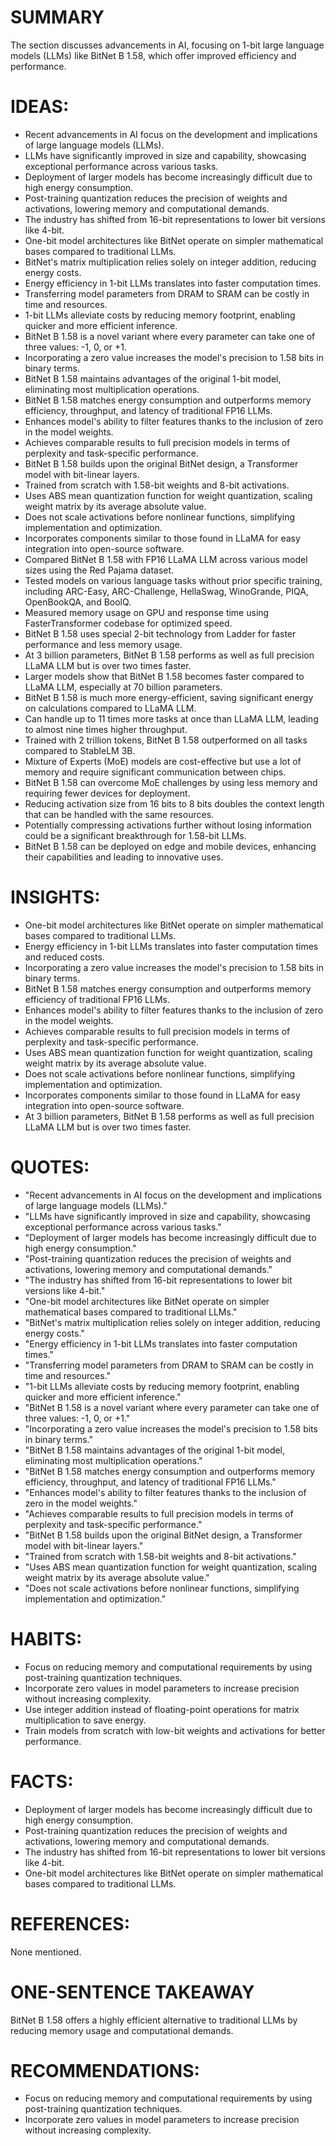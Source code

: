 # SUMMARY
The section discusses advancements in AI, focusing on 1-bit large language models (LLMs) like BitNet B 1.58, which offer improved efficiency and performance.

# IDEAS:
- Recent advancements in AI focus on the development and implications of large language models (LLMs).
- LLMs have significantly improved in size and capability, showcasing exceptional performance across various tasks.
- Deployment of larger models has become increasingly difficult due to high energy consumption.
- Post-training quantization reduces the precision of weights and activations, lowering memory and computational demands.
- The industry has shifted from 16-bit representations to lower bit versions like 4-bit.
- One-bit model architectures like BitNet operate on simpler mathematical bases compared to traditional LLMs.
- BitNet's matrix multiplication relies solely on integer addition, reducing energy costs.
- Energy efficiency in 1-bit LLMs translates into faster computation times.
- Transferring model parameters from DRAM to SRAM can be costly in time and resources.
- 1-bit LLMs alleviate costs by reducing memory footprint, enabling quicker and more efficient inference.
- BitNet B 1.58 is a novel variant where every parameter can take one of three values: -1, 0, or +1.
- Incorporating a zero value increases the model's precision to 1.58 bits in binary terms.
- BitNet B 1.58 maintains advantages of the original 1-bit model, eliminating most multiplication operations.
- BitNet B 1.58 matches energy consumption and outperforms memory efficiency, throughput, and latency of traditional FP16 LLMs.
- Enhances model's ability to filter features thanks to the inclusion of zero in the model weights.
- Achieves comparable results to full precision models in terms of perplexity and task-specific performance.
- BitNet B 1.58 builds upon the original BitNet design, a Transformer model with bit-linear layers.
- Trained from scratch with 1.58-bit weights and 8-bit activations.
- Uses ABS mean quantization function for weight quantization, scaling weight matrix by its average absolute value.
- Does not scale activations before nonlinear functions, simplifying implementation and optimization.
- Incorporates components similar to those found in LLaMA for easy integration into open-source software.
- Compared BitNet B 1.58 with FP16 LLaMA LLM across various model sizes using the Red Pajama dataset.
- Tested models on various language tasks without prior specific training, including ARC-Easy, ARC-Challenge, HellaSwag, WinoGrande, PIQA, OpenBookQA, and BoolQ.
- Measured memory usage on GPU and response time using FasterTransformer codebase for optimized speed.
- BitNet B 1.58 uses special 2-bit technology from Ladder for faster performance and less memory usage.
- At 3 billion parameters, BitNet B 1.58 performs as well as full precision LLaMA LLM but is over two times faster.
- Larger models show that BitNet B 1.58 becomes faster compared to LLaMA LLM, especially at 70 billion parameters.
- BitNet B 1.58 is much more energy-efficient, saving significant energy on calculations compared to LLaMA LLM.
- Can handle up to 11 times more tasks at once than LLaMA LLM, leading to almost nine times higher throughput.
- Trained with 2 trillion tokens, BitNet B 1.58 outperformed on all tasks compared to StableLM 3B.
- Mixture of Experts (MoE) models are cost-effective but use a lot of memory and require significant communication between chips.
- BitNet B 1.58 can overcome MoE challenges by using less memory and requiring fewer devices for deployment.
- Reducing activation size from 16 bits to 8 bits doubles the context length that can be handled with the same resources.
- Potentially compressing activations further without losing information could be a significant breakthrough for 1.58-bit LLMs.
- BitNet B 1.58 can be deployed on edge and mobile devices, enhancing their capabilities and leading to innovative uses.

# INSIGHTS:
- One-bit model architectures like BitNet operate on simpler mathematical bases compared to traditional LLMs.
- Energy efficiency in 1-bit LLMs translates into faster computation times and reduced costs.
- Incorporating a zero value increases the model's precision to 1.58 bits in binary terms.
- BitNet B 1.58 matches energy consumption and outperforms memory efficiency of traditional FP16 LLMs.
- Enhances model's ability to filter features thanks to the inclusion of zero in the model weights.
- Achieves comparable results to full precision models in terms of perplexity and task-specific performance.
- Uses ABS mean quantization function for weight quantization, scaling weight matrix by its average absolute value.
- Does not scale activations before nonlinear functions, simplifying implementation and optimization.
- Incorporates components similar to those found in LLaMA for easy integration into open-source software.
- At 3 billion parameters, BitNet B 1.58 performs as well as full precision LLaMA LLM but is over two times faster.

# QUOTES:
- "Recent advancements in AI focus on the development and implications of large language models (LLMs)."
- "LLMs have significantly improved in size and capability, showcasing exceptional performance across various tasks."
- "Deployment of larger models has become increasingly difficult due to high energy consumption."
- "Post-training quantization reduces the precision of weights and activations, lowering memory and computational demands."
- "The industry has shifted from 16-bit representations to lower bit versions like 4-bit."
- "One-bit model architectures like BitNet operate on simpler mathematical bases compared to traditional LLMs."
- "BitNet's matrix multiplication relies solely on integer addition, reducing energy costs."
- "Energy efficiency in 1-bit LLMs translates into faster computation times."
- "Transferring model parameters from DRAM to SRAM can be costly in time and resources."
- "1-bit LLMs alleviate costs by reducing memory footprint, enabling quicker and more efficient inference."
- "BitNet B 1.58 is a novel variant where every parameter can take one of three values: -1, 0, or +1."
- "Incorporating a zero value increases the model's precision to 1.58 bits in binary terms."
- "BitNet B 1.58 maintains advantages of the original 1-bit model, eliminating most multiplication operations."
- "BitNet B 1.58 matches energy consumption and outperforms memory efficiency, throughput, and latency of traditional FP16 LLMs."
- "Enhances model's ability to filter features thanks to the inclusion of zero in the model weights."
- "Achieves comparable results to full precision models in terms of perplexity and task-specific performance."
- "BitNet B 1.58 builds upon the original BitNet design, a Transformer model with bit-linear layers."
- "Trained from scratch with 1.58-bit weights and 8-bit activations."
- "Uses ABS mean quantization function for weight quantization, scaling weight matrix by its average absolute value."
- "Does not scale activations before nonlinear functions, simplifying implementation and optimization."

# HABITS:
- Focus on reducing memory and computational requirements by using post-training quantization techniques.
- Incorporate zero values in model parameters to increase precision without increasing complexity.
- Use integer addition instead of floating-point operations for matrix multiplication to save energy.
- Train models from scratch with low-bit weights and activations for better performance.

# FACTS:
- Deployment of larger models has become increasingly difficult due to high energy consumption.
- Post-training quantization reduces the precision of weights and activations, lowering memory and computational demands.
- The industry has shifted from 16-bit representations to lower bit versions like 4-bit.
- One-bit model architectures like BitNet operate on simpler mathematical bases compared to traditional LLMs.

# REFERENCES:
None mentioned.

# ONE-SENTENCE TAKEAWAY
BitNet B 1.58 offers a highly efficient alternative to traditional LLMs by reducing memory usage and computational demands.

# RECOMMENDATIONS:
- Focus on reducing memory and computational requirements by using post-training quantization techniques.
- Incorporate zero values in model parameters to increase precision without increasing complexity.
